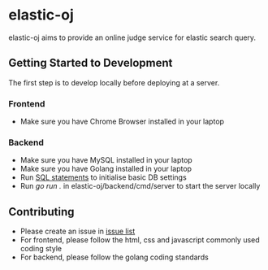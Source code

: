 # elastic-oj

elastic-oj aims to provide an online judge service for elastic search query.

## Getting Started to Development

The first step is to develop locally before deploying at a server.

### Frontend

* Make sure you have Chrome Browser installed in your laptop

### Backend

- Make sure you have MySQL installed in your laptop
- Make sure you have Golang installed in your laptop
- Run [SQL statements](https://github.com/coopersong/elastic-oj/blob/master/backend/databases/mysql) to initialise basic DB settings
- Run *go run .* in elastic-oj/backend/cmd/server to start the server locally

## Contributing

- Please create an issue in [issue list](https://github.com/coopersong/elastic-oj/issues)
- For frontend, please follow the html, css and javascript commonly used coding style
- For backend, please follow the golang coding standards
